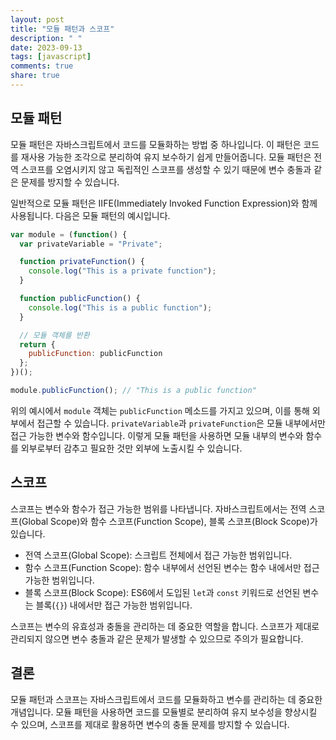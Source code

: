 ```yaml
---
layout: post
title: "모듈 패턴과 스코프"
description: " "
date: 2023-09-13
tags: [javascript]
comments: true
share: true
---
```


## 모듈 패턴

모듈 패턴은 자바스크립트에서 코드를 모듈화하는 방법 중 하나입니다. 이 패턴은 코드를 재사용 가능한 조각으로 분리하여 유지 보수하기 쉽게 만들어줍니다. 모듈 패턴은 전역 스코프를 오염시키지 않고 독립적인 스코프를 생성할 수 있기 때문에 변수 충돌과 같은 문제를 방지할 수 있습니다. 

일반적으로 모듈 패턴은 IIFE(Immediately Invoked Function Expression)와 함께 사용됩니다. 다음은 모듈 패턴의 예시입니다.

```javascript
var module = (function() {
  var privateVariable = "Private";

  function privateFunction() {
    console.log("This is a private function");
  }

  function publicFunction() {
    console.log("This is a public function");
  }

  // 모듈 객체를 반환
  return {
    publicFunction: publicFunction
  };
})();

module.publicFunction(); // "This is a public function"
```

위의 예시에서 `module` 객체는 `publicFunction` 메소드를 가지고 있으며, 이를 통해 외부에서 접근할 수 있습니다. `privateVariable`과 `privateFunction`은 모듈 내부에서만 접근 가능한 변수와 함수입니다. 이렇게 모듈 패턴을 사용하면 모듈 내부의 변수와 함수를 외부로부터 감추고 필요한 것만 외부에 노출시킬 수 있습니다.

## 스코프

스코프는 변수와 함수가 접근 가능한 범위를 나타냅니다. 자바스크립트에서는 전역 스코프(Global Scope)와 함수 스코프(Function Scope), 블록 스코프(Block Scope)가 있습니다.

- 전역 스코프(Global Scope): 스크립트 전체에서 접근 가능한 범위입니다.
- 함수 스코프(Function Scope): 함수 내부에서 선언된 변수는 함수 내에서만 접근 가능한 범위입니다.
- 블록 스코프(Block Scope): ES6에서 도입된 `let`과 `const` 키워드로 선언된 변수는 블록(`{}`) 내에서만 접근 가능한 범위입니다.

스코프는 변수의 유효성과 충돌을 관리하는 데 중요한 역할을 합니다. 스코프가 제대로 관리되지 않으면 변수 충돌과 같은 문제가 발생할 수 있으므로 주의가 필요합니다.

## 결론

모듈 패턴과 스코프는 자바스크립트에서 코드를 모듈화하고 변수를 관리하는 데 중요한 개념입니다. 모듈 패턴을 사용하면 코드를 모듈별로 분리하여 유지 보수성을 향상시킬 수 있으며, 스코프를 제대로 활용하면 변수의 충돌 문제를 방지할 수 있습니다.